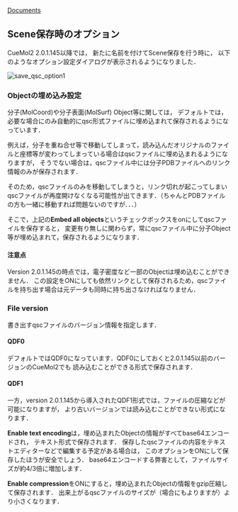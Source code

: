 [Documents](../../Documents)

## Scene保存時のオプション

CueMol2 2.0.1.145以降では，
新たに名前を付けてScene保存を行う時に，
以下のようなオプション設定ダイアログが表示されるようになりました．


![save_qsc_option1](../../assets/images/cuemol2/SceneSaveAsOption/save_qsc_option1.png)


### Objectの埋め込み設定
分子(MolCoord)や分子表面(MolSurf) Object等に関しては，
デフォルトでは，
必要な場合にのみ自動的にqsc形式ファイルに埋め込まれて保存されるようになっています．

例えば，分子を重ね合せ等で移動してしまって，読み込んだオリジナルのファイルと座標等が変わってしまっている場合はqscファイルに埋め込まれるようになりますが，
そうでない場合は，qscファイル中には分子PDBファイルへのリンク情報のみが保存されます．

そのため，qscファイルのみを移動してしまうと，リンク切れが起こってしまいqscファイルが再度開けなくなる可能性が出てきます．（ちゃんとPDBファイルの方も一緒に移動すれば問題ないのですが．．．）

そこで，上記の**Embed all objects**というチェックボックスをonにしてqscファイルを保存すると，
変更有り無しに関わらず，常にqscファイル中に分子Object等が埋め込まれて，保存されるようになります．

#### 注意点
Version 2.0.1.145の時点では，電子密度など一部のObjectは埋め込むことができません．
この設定をONにしても依然リンクとして保存されるため，qscファイルを持ち出す場合は元データも同時に持ち出さなければなりません．

### File version
書き出すqscファイルのバージョン情報を指定します．

#### QDF0
デフォルトではQDF0になっています．QDF0にしておくと2.0.1.145以前のバージョンのCueMol2でも
読み込むことができる形式で保存されます．

#### QDF1
一方，version 2.0.1.145から導入されたQDF1形式では，ファイルの圧縮などが可能になりますが，
より古いバージョンでは読み込むことができない形式になります．

**Enable text encoding**は，埋め込まれたObjectの情報がすべてbase64エンコードされ，
テキスト形式で保存されます．
保存したqscファイルの内容をテキストエディターなどで編集する予定がある場合は，
このオプションをONにして保存したほうが安全でしょう．
base64エンコードする弊害として，ファイルサイズが約4/3倍に増加します．

**Enable compression**をONにすると，埋め込まれたObjectの情報をgzip圧縮して保存されます．
出来上がるqscファイルのサイズが（場合にもよりますが）より小さくなります．
